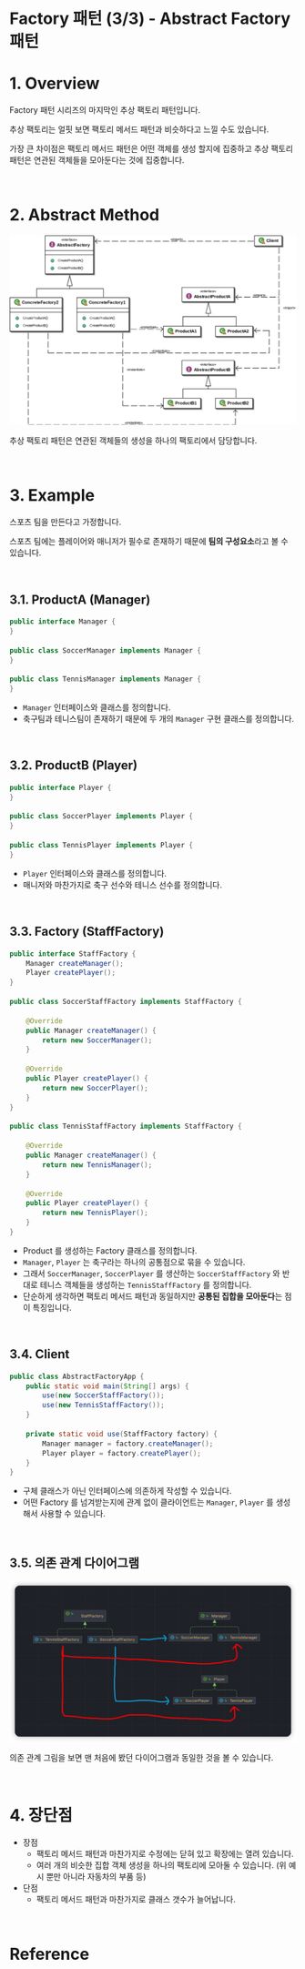 # Factory 패턴 (3/3) - Abstract Factory 패턴

# 1. Overview

Factory 패턴 시리즈의 마지막인 추상 팩토리 패턴입니다.

추상 팩토리는 얼핏 보면 팩토리 메서드 패턴과 비슷하다고 느낄 수도 있습니다.

가장 큰 차이점은 팩토리 메서드 패턴은 어떤 객체를 생성 할지에 집중하고 추상 팩토리 패턴은 연관된 객체들을 모아둔다는 것에 집중합니다.

<br>

# 2. Abstract Method

<img src="https://github.com/ParkJiwoon/PrivateStudy/blob/master/design-pattern/images/screen_2022_05_31_04_12_38.png?raw=true">

추상 팩토리 패턴은 연관된 객체들의 생성을 하나의 팩토리에서 담당합니다.

<br>

# 3. Example

스포츠 팀을 만든다고 가정합니다.

스포츠 팀에는 플레이어와 매니저가 필수로 존재하기 때문에 **팀의 구성요소**라고 볼 수 있습니다.

<br>

## 3.1. ProductA (Manager)

```java
public interface Manager {
}

public class SoccerManager implements Manager {
}

public class TennisManager implements Manager {
}
```

- `Manager` 인터페이스와 클래스를 정의합니다.
- 축구팀과 테니스팀이 존재하기 때문에 두 개의 `Manager` 구현 클래스를 정의합니다.

<br>

## 3.2. ProductB (Player)

```java
public interface Player {
}

public class SoccerPlayer implements Player {
}

public class TennisPlayer implements Player {
}
```

- `Player` 인터페이스와 클래스를 정의합니다.
- 매니저와 마찬가지로 축구 선수와 테니스 선수를 정의합니다.

<br>

## 3.3. Factory (StaffFactory)

```java
public interface StaffFactory {
    Manager createManager();
    Player createPlayer();
}

public class SoccerStaffFactory implements StaffFactory {

    @Override
    public Manager createManager() {
        return new SoccerManager();
    }

    @Override
    public Player createPlayer() {
        return new SoccerPlayer();
    }
}

public class TennisStaffFactory implements StaffFactory {

    @Override
    public Manager createManager() {
        return new TennisManager();
    }

    @Override
    public Player createPlayer() {
        return new TennisPlayer();
    }
}
```

- Product 를 생성하는 Factory 클래스를 정의합니다.
- `Manager`, `Player` 는 축구라는 하나의 공통점으로 묶을 수 있습니다.
- 그래서 `SoccerManager`, `SoccerPlayer` 를 생산하는 `SoccerStaffFactory` 와 반대로 테니스 객체들을 생성하는 `TennisStaffFactory` 를 정의합니다.
- 단순하게 생각하면 팩토리 메서드 패턴과 동일하지만 **공통된 집합을 모아둔다**는 점이 특징입니다.

<br>

## 3.4. Client

```java
public class AbstractFactoryApp {
    public static void main(String[] args) {
        use(new SoccerStaffFactory());
        use(new TennisStaffFactory());
    }

    private static void use(StaffFactory factory) {
        Manager manager = factory.createManager();
        Player player = factory.createPlayer();
    }
}
```

- 구체 클래스가 아닌 인터페이스에 의존하게 작성할 수 있습니다.
- 어떤 Factory 를 넘겨받는지에 관계 없이 클라이언트는 `Manager`, `Player` 를 생성해서 사용할 수 있습니다.

<br>

## 3.5. 의존 관계 다이어그램

<img src="https://github.com/ParkJiwoon/PrivateStudy/blob/master/design-pattern/images/screen_2022_06_02_01_56_33.png?raw=true">

의존 관계 그림을 보면 맨 처음에 봤던 다이어그램과 동일한 것을 볼 수 있습니다.

<br>

# 4. 장단점

- 장점
  - 팩토리 메서드 패턴과 마찬가지로 수정에는 닫혀 있고 확장에는 열려 있습니다.
  - 여러 개의 비슷한 집합 객체 생성을 하나의 팩토리에 모아둘 수 있습니다. (위 예시 뿐만 아니라 자동차의 부품 등)
- 단점
  - 팩토리 메서드 패턴과 마찬가지로 클래스 갯수가 늘어납니다.


<br>

# Reference

